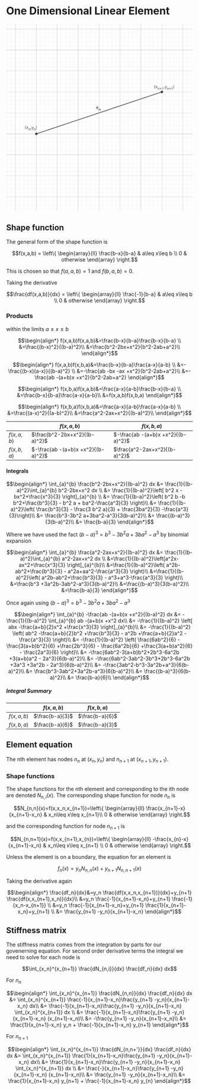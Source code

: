 # One Dimensional Linear Element

![nth element](./one-dimensional-linear-element.svg)

## Shape function

The general form of the shape function is
``` math
f(x,a,b) = \left\{
\begin{array}{ll}
      \frac{b-x}{b-a} & a\leq x\leq b \\
      0 & otherwise
\end{array} 
\right.
```

This is chosen so that $f(a,a,b)=1$ and $f(b,a,b)=0$.

Taking the derivative
``` math
\frac{df(x,a,b)}{dx} = \left\{
\begin{array}{ll}
      \frac{-1}{b-a} & a\leq x\leq b \\
      0 & otherwise
\end{array} 
\right.
```

### Products

within the limits $a\leq x\leq b$

``` math
\begin{align*}
f(x,a,b)f(x,a,b)&=\frac{b-x}{b-a}\frac{b-x}{b-a} \\
&=\frac{(b-x)^2}{(b-a)^2}\\
&=\frac{b^2-2bx+x^2}{b^2-2ab+a^2}\\
\end{align*}
```

``` math
\begin{align*}
f(x,a,b)f(x,b,a)&=\frac{b-x}{b-a}\frac{a-x}{a-b} \\
&=-\frac{(b-x)(a-x)}{(b-a)^2} \\
&=-\frac{ab -bx -ax +x^2}{b^2-2ab+a^2}\\
&=-\frac{ab -(a+b)x +x^2}{b^2-2ab+a^2}
\end{align*}
```

``` math
\begin{align*}
f(x,b,a)f(x,a,b)&=\frac{a-x}{a-b}\frac{b-x}{b-a} \\
&=\frac{b-x}{b-a}\frac{a-x}{a-b}\\
&=f(x,a,b)f(x,b,a)
\end{align*}
```

``` math
\begin{align*}
f(x,b,a)f(x,b,a)&=\frac{a-x}{a-b}\frac{a-x}{a-b} \\
&=\frac{(a-x)^2}{(a-b)^2}\\
&=\frac{a^2-2ax+x^2}{(b-a)^2}\\
\end{align*}
```

| | $f(x,a,b)$ | $f(x,b,a)$ | 
| - | - | - |
| $f(x,a,b)$ | $\frac{b^2-2bx+x^2}{(b-a)^2}$ | $-\frac{ab -(a+b)x +x^2}{(b-a)^2}$|
| $f(x,b,a)$ | $-\frac{ab -(a+b)x +x^2}{(b-a)^2}$ | $\frac{a^2-2ax+x^2}{(b-a)^2}$|

#### Integrals

``` math
\begin{align*}
\int_{a}^{b} \frac{b^2-2bx+x^2}{(b-a)^2} dx &= \frac{1}{(b-a)^2}\int_{a}^{b}  b^2-2bx+x^2 dx \\
&= \frac{1}{(b-a)^2}\left[ b^2 x -bx^2+\frac{x^3}{3} \right]_{a}^{b} \\
&= \frac{1}{(b-a)^2}\left( b^2 b -b b^2+\frac{b^3}{3} - b^2 a + ba^2-\frac{a^3}{3} \right)\\
&= \frac{1}{(b-a)^2}\left( \frac{b^3}{3} - \frac{3 b^2 a}{3} + \frac{3ba^2}{3} -\frac{a^3}{3}\right)\\
&= \frac{b^3-3b^2 a+3ba^2-a^3}{3(b-a)^2}\\
&= \frac{(b-a)^3}{3(b-a)^2}\\
&= \frac{b-a}{3}
\end{align*}
```
Where we have used the fact $(b-a)^3=b^3-3b^2 a+3ba^2-a^3$ by binomial expansion

``` math
\begin{align*}
\int_{a}^{b} \frac{a^2-2ax+x^2}{(b-a)^2} dx &= \frac{1}{(b-a)^2}\int_{a}^{b} a^2-2ax+x^2 dx \\
 &=\frac{1}{(b-a)^2}\left[a^2x-ax^2+\frac{x^3}{3} \right]_{a}^{b}\\
&=\frac{1}{(b-a)^2}\left( a^2b-ab^2+\frac{b^3}{3} - a^2a+aa^2-\frac{a^3}{3} \right)\\
&=\frac{1}{(b-a)^2}\left( a^2b-ab^2+\frac{b^3}{3} - a^3+a^3-\frac{a^3}{3} \right)\\
&=\frac{b^3 +3a^2b-3ab^2-a^3}{3(b-a)^2}\\
&=\frac{(b-a)^3}{3(b-a)^2}\\
&=\frac{b-a}{3}
\end{align*}
```
Once again using $(b-a)^3=b^3-3b^2 a+3ba^2-a^3$
``` math
\begin{align*}
\int_{a}^{b} -\frac{ab -(a+b)x +x^2}{(b-a)^2} dx &= -\frac{1}{(b-a)^2} \int_{a}^{b} ab -(a+b)x +x^2 dx\\
&= -\frac{1}{(b-a)^2} \left[ abx -\frac{a+b}{2}x^2 +\frac{x^3}{3} \right]_{a}^{b}\\
&= -\frac{1}{(b-a)^2} \left( ab^2 -\frac{a+b}{2}b^2 +\frac{b^3}{3}  -  a^2b +\frac{a+b}{2}a^2 -\frac{a^3}{3} \right)\\
&= -\frac{1}{(b-a)^2} \left( \frac{6ab^2}{6} -\frac{3(a+b)b^2}{6} +\frac{2b^3}{6} - \frac{6a^2b}{6} +\frac{3(a+b)a^2}{6} - \frac{2a^3}{6} \right)\\
&= -\frac{6ab^2-3(a+b)b^2+2b^3-6a^2b +3(a+b)a^2 - 2a^3}{6(b-a)^2}\\
&= -\frac{6ab^2-3ab^2-3b^3+2b^3-6a^2b +3a^3 +3a^2b - 2a^3}{6(b-a)^2}\\
&= -\frac{3ab^2-b^3-3a^2b+a^3}{6(b-a)^2}\\
&= \frac{b^3-3ab^2+3a^2b-a^3}{6(b-a)^2}\\
&= \frac{(b-a)^3}{6(b-a)^2}\\
&= \frac{b-a}{6}\\
\end{align*}
```
##### Integral Summary
| | $f(x,a,b)$ | $f(x,b,a)$ | 
| - | - | - |
| $f(x,a,b)$ | $\frac{b-a}{3}$ | $\frac{b-a}{6}$|
| $f(x,b,a)$ | $\frac{b-a}{6}$ | $\frac{b-a}{3}$|

## Element equation

The nth element has nodes $n_n$ at $(x_n,y_n)$ and $n_{n+1}$ at $(x_{n+1},y_{n+1})$.

### Shape functions
The shape functions for the nth element and corresponding to the ith node are denoted $N_{n,i}(x)$.
The corresponding shape function for node $n_n$ is
``` math
N_{n,n}(x)=f(x,x_n,x_{n+1})=\left\{
\begin{array}{ll}
      \frac{x_{n+1}-x}{x_{n+1}-x_n} & x_n\leq x\leq x_{n+1}\\
      0 & otherwise
\end{array} 
\right.
```
and the corresponding function for node $n_{n+1}$ is
``` math
N_{n,n+1}(x)=f(x,x_{n+1},x_{n})=\left\{
\begin{array}{ll}
      -\frac{x_{n}-x}{x_{n+1}-x_n} & x_n\leq x\leq x_{n+1} \\
      0 & otherwise
\end{array} 
\right.
```

Unless the element is on a boundary, the equation for an element is

``` math
f_n(x) = y_n N_{n,n}(x) + y_{n+1} N_{n,n+1}(x)
```

Taking the derivative again

``` math
\begin{align*}
\frac{df_n}{dx}&=y_n \frac{df(x,x_n,x_{n+1})}{dx}+y_{n+1} \frac{df(x,x_{n+1},x_n)}{dx}\\
&=y_n \frac{-1}{x_{n+1}-x_n}+y_{n+1} \frac{-1}{x_n-x_{n+1}} \\
&=y_n \frac{-1}{x_{n+1}-x_n}+y_{n+1} \frac{1}{x_{n+1}-x_n}+y_{n+1} \\
&= \frac{y_{n+1} -y_n}{x_{n+1}-x_n}
\end{align*}
```

## Stiffness matrix

The stiffness matrix comes from the integration by parts for our govenerning equation. For second order derivative terms the integral we need to solve for each node is

``` math
\int_{x_n}^{x_{n+1}} \frac{dN_{n,i}}{dx} \frac{df_n}{dx} dx
```

For $n_n$
``` math
\begin{align*}
\int_{x_n}^{x_{n+1}} \frac{dN_{n,n}}{dx} \frac{df_n}{dx} dx &= \int_{x_n}^{x_{n+1}} \frac{-1}{x_{n+1}-x_n}\frac{y_{n+1} -y_n}{x_{n+1}-x_n} dx\\
&= \frac{-1}{x_{n+1}-x_n}\frac{y_{n+1} -y_n}{x_{n+1}-x_n} \int_{x_n}^{x_{n+1}} dx \\
&= \frac{-1}{x_{n+1}-x_n}\frac{y_{n+1} -y_n}{x_{n+1}-x_n} (x_{n+1}-x_n)\\
&= -\frac{y_{n+1} -y_n}{x_{n+1}-x_n}\\
&= \frac{1}{x_{n+1}-x_n} y_n + \frac{-1}{x_{n+1}-x_n} y_{n+1} 
\end{align*}
```

For $n_{n+1}$
``` math
\begin{align*}
\int_{x_n}^{x_{n+1}} \frac{dN_{n,n+'}}{dx} \frac{df_n}{dx} dx &= \int_{x_n}^{x_{n+1}} \frac{1}{x_{n+1}-x_n}\frac{y_{n+1} -y_n}{x_{n+1}-x_n} dx\\
&= \frac{1}{x_{n+1}-x_n}\frac{y_{n+1} -y_n}{x_{n+1}-x_n} \int_{x_n}^{x_{n+1}} dx \\
&= \frac{-}{x_{n+1}-x_n}\frac{y_{n+1} -y_n}{x_{n+1}-x_n} (x_{n+1}-x_n)\\
&= \frac{y_{n+1} -y_n}{x_{n+1}-x_n}\\
&= \frac{1}{x_{n+1}-x_n} y_{n+1} + \frac{-1}{x_{n+1}-x_n} y_{n} 
\end{align*}
```
